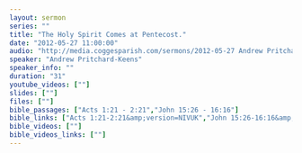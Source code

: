 ```yaml
---
layout: sermon
series: ""
title: "The Holy Spirit Comes at Pentecost."
date: "2012-05-27 11:00:00"
audio: "http://media.coggesparish.com/sermons/2012-05-27 Andrew Pritchard-Keens.mp3"
speaker: "Andrew Pritchard-Keens"
speaker_info: ""
duration: "31"
youtube_videos: [""]
slides: [""]
files: [""]
bible_passages: ["Acts 1:21 - 2:21","John 15:26 - 16:16"]
bible_links: ["Acts 1:21-2:21&amp;version=NIVUK","John 15:26-16:16&amp;version=NIVUK"]
bible_videos: [""]
bible_videos_links: [""]
---
```

